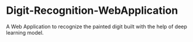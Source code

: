 # Digit-Recognition-WebApplication
A Web Application to recognize the painted digit built with the help of deep learning model.
